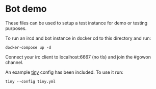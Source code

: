 # Bot demo

These files can be used to setup a test instance for demo or testing purposes.

To run an ircd and bot instance in docker cd to this directory and run:

    docker-compose up -d

Connect your irc client to localhost:6667 (no tls) and join the #gowon channel.

An example [tiny](https://github.com/osa1/tiny) config has been included. To use it run:

    tiny --config tiny.yml
